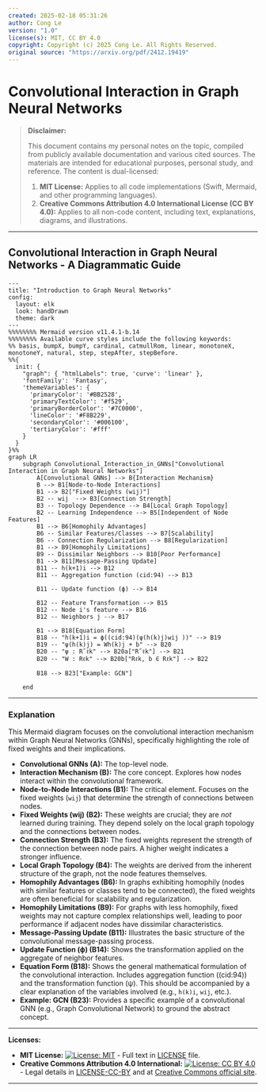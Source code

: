 ```yaml
---
created: 2025-02-18 05:31:26
author: Cong Le
version: "1.0"
license(s): MIT, CC BY 4.0
copyright: Copyright (c) 2025 Cong Le. All Rights Reserved.
original source: "https://arxiv.org/pdf/2412.19419"
---
```




# Convolutional Interaction in Graph Neural Networks
> **Disclaimer:**
>
> This document contains my personal notes on the topic,
> compiled from publicly available documentation and various cited sources.
> The materials are intended for educational purposes, personal study, and reference.
> The content is dual-licensed:
> 1. **MIT License:** Applies to all code implementations (Swift, Mermaid, and other programming languages).
> 2. **Creative Commons Attribution 4.0 International License (CC BY 4.0):** Applies to all non-code content, including text, explanations, diagrams, and illustrations.
---


## Convolutional Interaction in Graph Neural Networks - A Diagrammatic Guide 



```mermaid
---
title: "Introduction to Graph Neural Networks"
config:
  layout: elk
  look: handDrawn
  theme: dark
---
%%%%%%%% Mermaid version v11.4.1-b.14
%%%%%%%% Available curve styles include the following keywords:
%% basis, bumpX, bumpY, cardinal, catmullRom, linear, monotoneX, monotoneY, natural, step, stepAfter, stepBefore.
%%{
  init: {
    "graph": { "htmlLabels": true, 'curve': 'linear' },
    'fontFamily': 'Fantasy',
    'themeVariables': {
      'primaryColor': '#BB2528',
      'primaryTextColor': '#f529',
      'primaryBorderColor': '#7C0000',
      'lineColor': '#F8B229',
      'secondaryColor': '#006100',
      'tertiaryColor': '#fff'
    }
  }
}%%
graph LR
    subgraph Convolutional_Interaction_in_GNNs["Convolutional Interaction in Graph Neural Networks"]
        A[Convolutional GNNs] --> B{Interaction Mechanism}
        B --> B1[Node-to-Node Interactions]
        B1 --> B2["Fixed Weights (wij)"]
        B2 -- wij  --> B3[Connection Strength]
        B3 -- Topology Dependence --> B4[Local Graph Topology]
        B2 -- Learning Independence --> B5[Independent of Node Features]
        B1 --> B6[Homophily Advantages]
        B6 -- Similar Features/Classes --> B7[Scalability]
        B6 -- Connection Regularization --> B8[Regularization]
        B1 --> B9[Homophily Limitations]
        B9 -- Dissimilar Neighbors --> B10[Poor Performance]
        B1 --> B11[Message-Passing Update]
        B11 -- h(k+1)i --> B12
        B11 -- Aggregation function (cid:94) --> B13

        B11 -- Update function (ϕ) --> B14

        B12 -- Feature Transformation --> B15
        B12 -- Node i's feature --> B16
        B12 -- Neighbors j --> B17

        B1 --> B18[Equation Form]
        B18 -- "h(k+1)i = ϕ((cid:94)(ψ(h(k)j)wij ))" --> B19
        B19 -- "ψ(h(k)j) = Wh(k)j + b" --> B20
        B20 -- "ψ : R˜ℓk" --> B20a["R˜ℓk"] --> B21
        B20 -- "W : Rℓk" --> B20b["Rℓk, b ∈ Rℓk"] --> B22
    
        B18 --> B23["Example: GCN"]

    end

```

---


### Explanation

This Mermaid diagram focuses on the convolutional interaction mechanism within Graph Neural Networks (GNNs), specifically highlighting the role of fixed weights and their implications.

* **Convolutional GNNs (A):** The top-level node.
* **Interaction Mechanism (B):**  The core concept.  Explores how nodes interact within the convolutional framework.
* **Node-to-Node Interactions (B1):**  The critical element.  Focuses on the fixed weights (`wij`) that determine the strength of connections between nodes.
* **Fixed Weights (wij) (B2):** These weights are crucial; they are *not* learned during training. They depend solely on the local graph topology and the connections between nodes.
* **Connection Strength (B3):** The fixed weights represent the strength of the connection between node pairs.  A higher weight indicates a stronger influence.
* **Local Graph Topology (B4):** The weights are derived from the inherent structure of the graph, not the node features themselves.
* **Homophily Advantages (B6):**  In graphs exhibiting homophily (nodes with similar features or classes tend to be connected), the fixed weights are often beneficial for scalability and regularization.
* **Homophily Limitations (B9):**  For graphs with less homophily, fixed weights may not capture complex relationships well, leading to poor performance if adjacent nodes have dissimilar characteristics.
* **Message-Passing Update (B11):**  Illustrates the basic structure of the convolutional message-passing process.
* **Update Function (ϕ) (B14):** Shows the transformation applied on the aggregate of neighbor features.
* **Equation Form (B18):**  Shows the general mathematical formulation of the convolutional interaction.  Includes aggregation function ((cid:94)) and the transformation function (ψ).  This should be accompanied by a clear explanation of the variables involved (e.g., `h(k)i`, `wij`, etc.).
* **Example: GCN (B23):**  Provides a specific example of a convolutional GNN (e.g., Graph Convolutional Network) to ground the abstract concept.



---
**Licenses:**

- **MIT License:**  [![License: MIT](https://img.shields.io/badge/License-MIT-yellow.svg)](LICENSE) - Full text in [LICENSE](LICENSE) file.
- **Creative Commons Attribution 4.0 International:** [![License: CC BY 4.0](https://licensebuttons.net/l/by/4.0/88x31.png)](LICENSE-CC-BY) - Legal details in [LICENSE-CC-BY](LICENSE-CC-BY) and at [Creative Commons official site](http://creativecommons.org/licenses/by/4.0/).

---